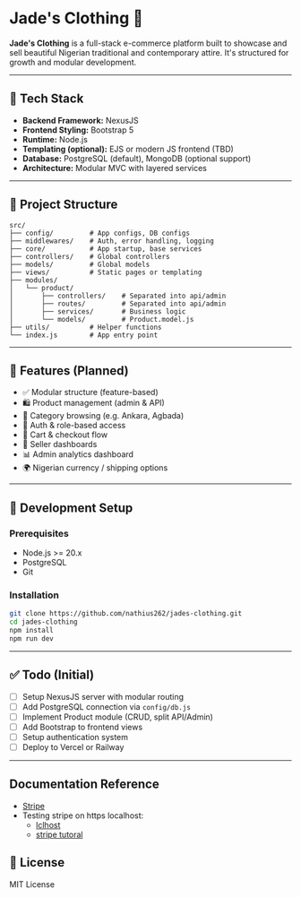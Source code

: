 # Jade's Clothing 👗

**Jade's Clothing** is a full-stack e-commerce platform built to showcase and sell beautiful Nigerian traditional and contemporary attire. It's structured for growth and modular development.

---

## 🚀 Tech Stack

- **Backend Framework:** NexusJS
- **Frontend Styling:** Bootstrap 5
- **Runtime:** Node.js
- **Templating (optional):** EJS or modern JS frontend (TBD)
- **Database:** PostgreSQL (default), MongoDB (optional support)
- **Architecture:** Modular MVC with layered services

---

## 📁 Project Structure

```text
src/
├── config/         # App configs, DB configs
├── middlewares/    # Auth, error handling, logging
├── core/           # App startup, base services
├── controllers/    # Global controllers
├── models/         # Global models
├── views/          # Static pages or templating
├── modules/
│   └── product/
│       ├── controllers/    # Separated into api/admin
│       ├── routes/         # Separated into api/admin
│       ├── services/       # Business logic
│       └── models/         # Product.model.js
├── utils/          # Helper functions
└── index.js        # App entry point
```

---

## 🧠 Features (Planned)

- ✅ Modular structure (feature-based)
- 🛍️ Product management (admin & API)
- 👗 Category browsing (e.g. Ankara, Agbada)
- 🔐 Auth & role-based access
- 🛒 Cart & checkout flow
- 💼 Seller dashboards
- 📊 Admin analytics dashboard
- 🌍 Nigerian currency / shipping options

---

## 🔧 Development Setup

### Prerequisites

- Node.js >= 20.x
- PostgreSQL
- Git

### Installation

```bash
git clone https://github.com/nathius262/jades-clothing.git
cd jades-clothing
npm install
npm run dev
```

---

## ✅ Todo (Initial)

- [ ] Setup NexusJS server with modular routing
- [ ] Add PostgreSQL connection via `config/db.js`
- [ ] Implement Product module (CRUD, split API/Admin)
- [ ] Add Bootstrap to frontend views
- [ ] Setup authentication system
- [ ] Deploy to Vercel or Railway

---


## Documentation Reference

- [Stripe](https://docs.stripe.com/checkout/quickstart?success=true&lang=node)
- Testing stripe on https localhost: 
    - [lclhost](https://lcl.host/)
    - [stripe tutoral](https://www.youtube.com/watch?v=fgbEwVWlpsI&t=1088s)

## 📄 License

MIT License